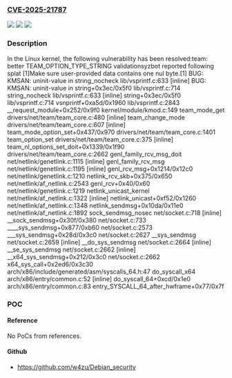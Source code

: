 ### [CVE-2025-21787](https://cve.mitre.org/cgi-bin/cvename.cgi?name=CVE-2025-21787)
![](https://img.shields.io/static/v1?label=Product&message=Linux&color=blue)
![](https://img.shields.io/static/v1?label=Version&message=3d249d4ca7d0ed6629a135ea1ea21c72286c0d80%3C%207c30483d0f6bdb2230e10e3e4be5167927eac7a0%20&color=brighgreen)
![](https://img.shields.io/static/v1?label=Vulnerability&message=n%2Fa&color=brighgreen)

### Description

In the Linux kernel, the following vulnerability has been resolved:team: better TEAM_OPTION_TYPE_STRING validationsyzbot reported following splat [1]Make sure user-provided data contains one nul byte.[1] BUG: KMSAN: uninit-value in string_nocheck lib/vsprintf.c:633 [inline] BUG: KMSAN: uninit-value in string+0x3ec/0x5f0 lib/vsprintf.c:714  string_nocheck lib/vsprintf.c:633 [inline]  string+0x3ec/0x5f0 lib/vsprintf.c:714  vsnprintf+0xa5d/0x1960 lib/vsprintf.c:2843  __request_module+0x252/0x9f0 kernel/module/kmod.c:149  team_mode_get drivers/net/team/team_core.c:480 [inline]  team_change_mode drivers/net/team/team_core.c:607 [inline]  team_mode_option_set+0x437/0x970 drivers/net/team/team_core.c:1401  team_option_set drivers/net/team/team_core.c:375 [inline]  team_nl_options_set_doit+0x1339/0x1f90 drivers/net/team/team_core.c:2662  genl_family_rcv_msg_doit net/netlink/genetlink.c:1115 [inline]  genl_family_rcv_msg net/netlink/genetlink.c:1195 [inline]  genl_rcv_msg+0x1214/0x12c0 net/netlink/genetlink.c:1210  netlink_rcv_skb+0x375/0x650 net/netlink/af_netlink.c:2543  genl_rcv+0x40/0x60 net/netlink/genetlink.c:1219  netlink_unicast_kernel net/netlink/af_netlink.c:1322 [inline]  netlink_unicast+0xf52/0x1260 net/netlink/af_netlink.c:1348  netlink_sendmsg+0x10da/0x11e0 net/netlink/af_netlink.c:1892  sock_sendmsg_nosec net/socket.c:718 [inline]  __sock_sendmsg+0x30f/0x380 net/socket.c:733  ____sys_sendmsg+0x877/0xb60 net/socket.c:2573  ___sys_sendmsg+0x28d/0x3c0 net/socket.c:2627  __sys_sendmsg net/socket.c:2659 [inline]  __do_sys_sendmsg net/socket.c:2664 [inline]  __se_sys_sendmsg net/socket.c:2662 [inline]  __x64_sys_sendmsg+0x212/0x3c0 net/socket.c:2662  x64_sys_call+0x2ed6/0x3c30 arch/x86/include/generated/asm/syscalls_64.h:47  do_syscall_x64 arch/x86/entry/common.c:52 [inline]  do_syscall_64+0xcd/0x1e0 arch/x86/entry/common.c:83 entry_SYSCALL_64_after_hwframe+0x77/0x7f

### POC

#### Reference
No PoCs from references.

#### Github
- https://github.com/w4zu/Debian_security

